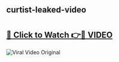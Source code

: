 ## curtist-leaked-video 

# <h2><a href="http://freeplayer.one?title=curtist-leaked-video&ref=21J">🔗 Click to Watch 👉🔴 VIDEO</a></h2>

<a href="http://freeplayer.one?title=curtist-leaked-video&ref=21J" rel="nofollow" data-target="animated-image.originalLink"><img src="https://i.ibb.co.com/xMMVF88/686577567.gif" alt="Viral Video Original" style="max-width: 100%; display: inline-block;" data-target="animated-image.originalImage"></a>

